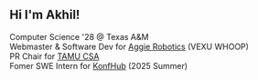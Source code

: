 ## Hi I'm Akhil!

<!--
**akhilk999/akhilk999** is a ✨ _special_ ✨ repository because its `README.md` (this file) appears on your GitHub profile.

Here are some ideas to get you started:

- 🔭 I’m currently working on ...
- 🌱 I’m currently learning ...
- 👯 I’m looking to collaborate on ...
- 🤔 I’m looking for help with ...
- 💬 Ask me about ...
- 📫 How to reach me: ...
- 😄 Pronouns: ...
- ⚡ Fun fact: ...
-->

Computer Science '28 @ Texas A&M  
Webmaster & Software Dev for [Aggie Robotics](https://github.com/whooprobotics) (VEXU WHOOP)  
PR Chair for [TAMU CSA](https://tamucsa1963.wixsite.com/tamucsa/home)  
Fomer SWE Intern for [KonfHub](https://konfhub.com/) (2025 Summer)
